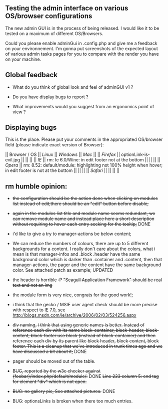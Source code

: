 <!-- Name: RFC/LookAndFeel/Testing -->
<!-- Version: 37 -->
<!-- Last-Modified: 2006/02/27 16:46:06 -->
<!-- Author: rm -->
## Testing the admin interface on various OS/browser configurations

The new admin GUI is in the process of being released. I would like it to be tested on a maximum of different OS/Browsers.

Could you please enable adminGui in <server-name>.config.php and give me a feedback on your environnement. I'm gonna put screenshots of the expected layout of various admin tasks pages for you to compare with the render you have on your machine.

## Global feedback

 * What do you think of global look and feel of adminGUI v1 ?

 * Do you have display bugs to report ?

 * What improvements would you suggest from an ergonomics point of view ?


## Displaying bugs

This is the place. Please put your comments in the appropriated OS/browser field (please indicate exact version of Browser):

|| Browser / OS || *Linux* || *Windows* || *Mac* ||
|| *Firefox* || optionLink-is-evil.jpg || || ||
|| *IE* || rm: Ie 6.0/Wine: in edit footer not at the bottom || || ||
|| *Opera* || rm: 8.52: default/module: highlighting not 100% height when hover; in edit footer is not at the bottom || || ||
|| *Safari* || || || ||

## rm humble opinion:
 * ~~the configuration should be the action done when clicking on modules list instead of edit;there should be an "edit" button before disable;~~

 * ~~again in the modules list title and module name seems redundant, we can remove module name and instead place here a short description without requiring to hover each entry seeking for the tooltip;~~ DONE

 * i'd like to give a try to manager-actions be below content;

 * We can reduce the numbers of colours, there are up to 5 different backgrounds for a content. I really don't care about the colors, what i mean is that manager-infos and .block .header have the same background color which is darker than .container and .content, then that manager-actions, the pager and the content have the same background color. See attached patch as example; UPDATED

 * the header is horrible :P ~~"Seagull Application Framework" should be real text and not an img~~

 * the module form is very nice, congrats for the good work!;

 * i think that the gecko / MSIE user agent check should be more precise with respect to IE 7.0, see http://blogs.msdn.com/ie/archive/2006/02/03/524256.aspx

 * ~~div naming, i think that using generic names is better. Instead of reference each div with its name block-container, block-header, block-content, block-footer use block (instead of block-container) and then reference each div by its parent like block header, block content, block footer. This is a cleanup that we've introduced in trunk times ago and we have discussed a bit about it;~~ DONE

 * pager should be moved out of the table.

 * ~~BUG, reported by the w3c checker against {foobar}/index.php/default/module/:~~ DONE
  ~~Line 223 column 5: end tag for element "div" which is not open.~~

 * ~~BUG: no gallery pic, See attached pictures.~~ DONE

 * BUG: optionsLinks is broken when there too much entries.

